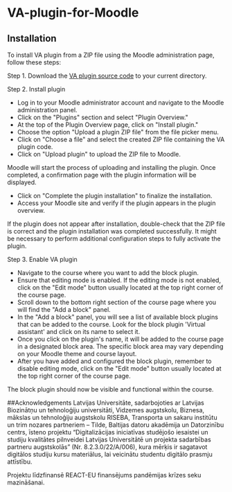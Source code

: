# VA-plugin-for-Moodle

## Installation

To install VA plugin from a ZIP file using the Moodle administration page, follow these steps:

Step 1. Download the [VA plugin source code](https://github.com/tilde-nlp/VA-plugin-for-Moodle/releases/latest) to your current directory.


Step 2. Install plugin 

- Log in to your Moodle administrator account and navigate to the Moodle administration panel.
- Click on the "Plugins" section and select "Plugin Overview."
- At the top of the Plugin Overview page, click on "Install plugin."
- Choose the option "Upload a plugin ZIP file" from the file picker menu.
- Click on "Choose a file" and select the created ZIP file containing the VA plugin code.
- Click on "Upload plugin" to upload the ZIP file to Moodle.
  
 Moodle will start the process of uploading and installing the plugin. Once completed, a confirmation page with the plugin information will be displayed.

- Click on "Complete the plugin installation" to finalize the installation.
- Access your Moodle site and verify if the plugin appears in the plugin overview.

If the plugin does not appear after installation, double-check that the ZIP file is correct and the plugin installation was completed successfully. It might be necessary to perform additional configuration steps to fully activate the plugin.

Step 3. Enable VA plugin

- Navigate to the course where you want to add the block plugin.
- Ensure that editing mode is enabled. If the editing mode is not enabled, click on the "Edit mode" button usually located at the top right corner of the course page.
- Scroll down to the bottom right section of the course page where you will find the "Add a block" panel.
- In the "Add a block" panel, you will see a list of available block plugins that can be added to the course. Look for the block plugin 'Virtual assistant' and click on its name to select it.
- Once you click on the plugin's name, it will be added to the course page in a designated block area. The specific block area may vary depending on your Moodle theme and course layout.
- After you have added and configured the block plugin, remember to disable editing mode, click on the "Edit mode" button usually located at the top right corner of the course page.

The block plugin should now be visible and functional within the course. 

##Acknowledgements
Latvijas Universitāte, sadarbojoties ar Latvijas Biozinātņu un tehnoloģiju  universitāti, Vidzemes augstskolu, Biznesa, mākslas un tehnoloģiju augstskolu RISEBA, Transporta un sakaru institūtu un trim nozares partneriem – Tilde, Baltijas datoru akadēmija un Datorzinību centrs, īsteno projektu “Digitalizācijas iniciatīvas studējošo iesaistei un studiju kvalitātes pilnveidei Latvijas Universitātē un projekta sadarbības partneru augstskolās” (Nr. 8.2.3.0/22/A/006), kura mērķis ir sagatavot digitālos studiju kursu materiālus, lai veicinātu studentu digitālo prasmju attīstību.

Projektu līdzfinansē REACT-EU finansējums pandēmijas krīzes seku mazināšanai.  

